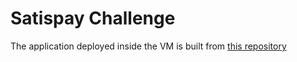 # Satispay Challenge

The application deployed inside the VM is built from [this repository](https://github.com/richiMarchi/scratchpay-challenge.git)
